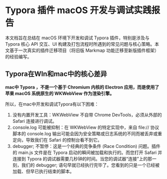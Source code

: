 # Typora 插件 macOS 开发与调试实践报告

本文档旨在总结在 macOS 环境下开发和调试 Typora 插件，特别是涉及与 Typora 核心 API 交互、UI 构建及打包流程时所遇到的常见问题与核心策略。本文基于一次真实的插件迁移项目（将旧版 Markmap 功能迁移至新版插件框架）的经验编写。

## Typora在WIn和mac中的核心差异

**mac中 Typora ，不是一个基于 Chromium 内核的 Electron 应用，而是使用了苹果 macOS 系统原生的 WKWebView 作为渲染引擎。**

所以，在mac中开发和调试Typora有以下困难：

1. 没有内置开发工具：WKWebView 不自带 Chrome DevTools，必须从外部的 Safari 连接进行调试。
2. console.log 可能被抑制：在 WKWebView 的特定实现中，来自 file:// 协议脚本的 console.log 输出可能会因为安全策略或日志系统的不同而被丢弃或重定向，导致我们在 Safari 的控制台看不到它。
3. debugger; 不暂停：这是一个经典的竞争条件 (Race Condition) 问题。插件的 main.js 文件是在 Typora 启动的瞬间被加载和执行的。而您打开 Safari 并连接到 Typora 的调试器需要几秒钟的时间。当您的调试器“连接”上的那一刻，我们的 debugger; 语句早就已经执行完毕了。您看到的只是一个已经被加载、但早已执行结束的脚本。



